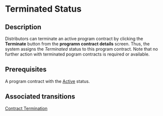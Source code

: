 # Terminated Status 
## Description
Distributors can terminate an active program contract by clicking the **Terminate** button from the **programn contract details** screen. Thus, the system assigns the *Terminated* status to this program contract. 
Note that no further action with terminated pogram contracts is required or available.
## Prerequisites
A program contract with the [Active](s-c-active.html) status.
## Associated transitions
[Contract Termination](t-5-act-terminated.html)
